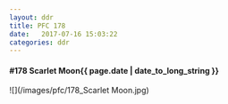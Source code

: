 ```yaml
---
layout: ddr
title: PFC 178
date:   2017-07-16 15:03:22
categories: ddr
---
```


#### **#178** Scarlet Moon<span class="pull-right">{{ page.date | date_to_long_string }}</span>
![](/images/pfc/178_Scarlet Moon.jpg)
